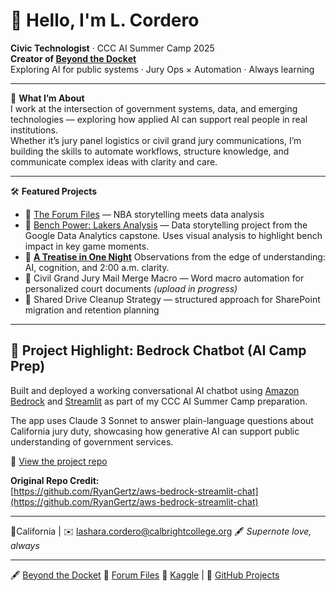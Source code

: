 # 👋 Hello, I'm L. Cordero

**Civic Technologist** · CCC AI Summer Camp 2025  
**Creator of [Beyond the Docket](https://sites.google.com/view/beyondthedocket/home)**  
Exploring AI for public systems · Jury Ops × Automation · Always learning

---

🧭 **What I’m About**  
I work at the intersection of government systems, data, and emerging technologies — exploring how applied AI can support real people in real institutions.  
Whether it’s jury panel logistics or civil grand jury communications, I’m building the skills to automate workflows, structure knowledge, and communicate complex ideas with clarity and care.

---

🛠️ **Featured Projects**
- 📂 [The Forum Files](https://theforumfiles.substack.com/) — NBA storytelling meets data analysis
- 🏀 [Bench Power: Lakers Analysis](https://github.com/earlgreyhot1701D/bench-power-lakers) — Data storytelling project from the Google Data Analytics capstone. Uses visual analysis to highlight bench impact in key game moments.
- 🧠 [**A Treatise in One Night**](https://github.com/earlgreyhot1701D/a-treatise-in-one-night)  Observations from the edge of understanding: AI, cognition, and 2:00 a.m. clarity.
- 🧾 Civil Grand Jury Mail Merge Macro — Word macro automation for personalized court documents *(upload in progress)*
- 🧹 Shared Drive Cleanup Strategy — structured approach for SharePoint migration and retention planning

---

## 🧠 Project Highlight: Bedrock Chatbot (AI Camp Prep)

Built and deployed a working conversational AI chatbot using [Amazon Bedrock](https://aws.amazon.com/bedrock/) and [Streamlit](https://streamlit.io/) as part of my CCC AI Summer Camp preparation.

The app uses Claude 3 Sonnet to answer plain-language questions about California jury duty, showcasing how generative AI can support public understanding of government services.

🔗 [View the project repo](https://github.com/earlgreyhot1701D/aws-bedrock-streamlit-chat) 

**Original Repo Credit:**  
[https://github.com/RyanGertz/aws-bedrock-streamlit-chat](https://github.com/RyanGertz/aws-bedrock-streamlit-chat)

---

📍California | ✉️ lashara.cordero@calbrightcollege.org
🖋️ *Supernote love, always*

---

🖋️ [Beyond the Docket](https://sites.google.com/view/beyondthedocket/home) 🏀 [Forum Files](https://theforumfiles.substack.com/) 
🧪 [Kaggle](https://www.kaggle.com/earlgreyhot) | 📂 [GitHub Projects](https://github.com/earlgreyhot1701D) 

